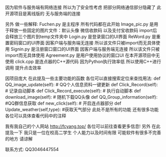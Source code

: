 因为软件与服务端有网络连接 所以为了安全性考虑 把部分网络通信部分隐藏了
此开源项目是离线版的 无与服务端的连接

另外 做一些解释:
Fuchen.py 是主程序 所有代码都在此开始
Image_pic.py 是用于释放一些固定的图片文件：默认头像 微信收款码 以及支付宝收款码 import后 会释放三个图片到temp文件夹中
Login.py 是登录窗口的UI界面
ReWord.py 是重置密码窗口的UI界面 因客户端与服务端无连接 所以该文件只被import而无具体使用
Signin.py 是注册窗口窗口的UI界面 因客户端与服务端无连接 所以该文件只被import而无具体使用
Agreement.py 是用户使用协议的窗口UI 在本开源项目中无使用
click.cpp 是连点器的C++源代码 因为Python执行效率低 所以使用C++进行调用 提升点击效率

因项目庞大 在此提及一些主要功能的函数 各位可以直接搜索定位来查找用法:
def QQ_image_update(self):  # QQ个人信息资料一键更新
def Click_Record(self):  # 记录自动脚本
def Click_Record_execute(self):  # 执行自动脚本
def download_image(self):  # 随机下载QQ头像
def QQ_Group_information(self):  #QQ群信息获取
def new_click(self):  # 开启连点器部分
def Update_weather(self,type):  #获取天气部分
此处不是所有的功能 还有很多功能 各位可以具体查看代码中的注释

我有我自己的个人网站 http://fcyang.top/ 各位可以前往查看更多信息!
另外 在此提及一下 我只是一位在校高二学生 个人能力以及时间有限 可能软件有很多不完善的地方 请谅解

联系方式: QQ3046447554
